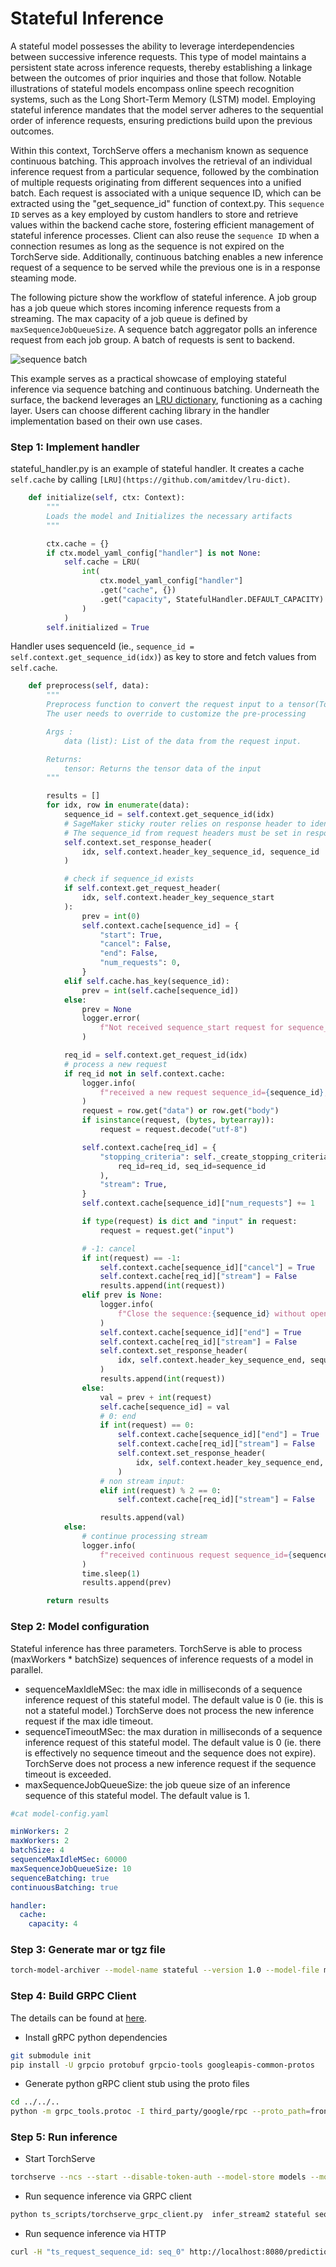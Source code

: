 # Stateful Inference

A stateful model possesses the ability to leverage interdependencies between successive inference requests. This type of model maintains a persistent state across inference requests, thereby establishing a linkage between the outcomes of prior inquiries and those that follow. Notable illustrations of stateful models encompass online speech recognition systems, such as the Long Short-Term Memory (LSTM) model. Employing stateful inference mandates that the model server adheres to the sequential order of inference requests, ensuring predictions build upon the previous outcomes.

Within this context, TorchServe offers a mechanism known as sequence continuous batching. This approach involves the retrieval of an individual inference request from a particular sequence, followed by the combination of multiple requests originating from different sequences into a unified batch. Each request is associated with a unique sequence ID, which can be extracted using the "get_sequence_id" function of context.py. This `sequence ID` serves as a key employed by custom handlers to store and retrieve values within the backend cache store, fostering efficient management of stateful inference processes. Client can also reuse the `sequence ID` when a connection resumes as long as the sequence is not expired on the TorchServe side. Additionally, continuous batching enables a new inference request of a sequence to be served while the previous one is in a response steaming mode.

The following picture show the workflow of stateful inference. A job group has a job queue which stores incoming inference requests from a streaming. The max capacity of a job queue is defined by `maxSequenceJobQueueSize`. A sequence batch aggregator polls an inference request from each job group. A batch of requests is sent to backend.

![sequence batch](../../../docs/images/stateful_batch.jpg)

This example serves as a practical showcase of employing stateful inference via sequence batching and continuous batching. Underneath the surface, the backend leverages an [LRU dictionary](https://github.com/amitdev/lru-dict), functioning as a caching layer. Users can choose different caching library in the handler implementation based on their own use cases.

### Step 1: Implement handler

stateful_handler.py is an example of stateful handler. It creates a cache `self.cache` by calling `[LRU](https://github.com/amitdev/lru-dict)`.

```python
    def initialize(self, ctx: Context):
        """
        Loads the model and Initializes the necessary artifacts
        """

        ctx.cache = {}
        if ctx.model_yaml_config["handler"] is not None:
            self.cache = LRU(
                int(
                    ctx.model_yaml_config["handler"]
                    .get("cache", {})
                    .get("capacity", StatefulHandler.DEFAULT_CAPACITY)
                )
            )
        self.initialized = True
```

Handler uses sequenceId (ie., `sequence_id = self.context.get_sequence_id(idx)`) as key to store and fetch values from `self.cache`.

```python
    def preprocess(self, data):
        """
        Preprocess function to convert the request input to a tensor(Torchserve supported format).
        The user needs to override to customize the pre-processing

        Args :
            data (list): List of the data from the request input.

        Returns:
            tensor: Returns the tensor data of the input
        """

        results = []
        for idx, row in enumerate(data):
            sequence_id = self.context.get_sequence_id(idx)
            # SageMaker sticky router relies on response header to identify the sessions
            # The sequence_id from request headers must be set in response headers
            self.context.set_response_header(
                idx, self.context.header_key_sequence_id, sequence_id
            )

            # check if sequence_id exists
            if self.context.get_request_header(
                idx, self.context.header_key_sequence_start
            ):
                prev = int(0)
                self.context.cache[sequence_id] = {
                    "start": True,
                    "cancel": False,
                    "end": False,
                    "num_requests": 0,
                }
            elif self.cache.has_key(sequence_id):
                prev = int(self.cache[sequence_id])
            else:
                prev = None
                logger.error(
                    f"Not received sequence_start request for sequence_id:{sequence_id} before"
                )

            req_id = self.context.get_request_id(idx)
            # process a new request
            if req_id not in self.context.cache:
                logger.info(
                    f"received a new request sequence_id={sequence_id}, request_id={req_id}"
                )
                request = row.get("data") or row.get("body")
                if isinstance(request, (bytes, bytearray)):
                    request = request.decode("utf-8")

                self.context.cache[req_id] = {
                    "stopping_criteria": self._create_stopping_criteria(
                        req_id=req_id, seq_id=sequence_id
                    ),
                    "stream": True,
                }
                self.context.cache[sequence_id]["num_requests"] += 1

                if type(request) is dict and "input" in request:
                    request = request.get("input")

                # -1: cancel
                if int(request) == -1:
                    self.context.cache[sequence_id]["cancel"] = True
                    self.context.cache[req_id]["stream"] = False
                    results.append(int(request))
                elif prev is None:
                    logger.info(
                        f"Close the sequence:{sequence_id} without open session request"
                    )
                    self.context.cache[sequence_id]["end"] = True
                    self.context.cache[req_id]["stream"] = False
                    self.context.set_response_header(
                        idx, self.context.header_key_sequence_end, sequence_id
                    )
                    results.append(int(request))
                else:
                    val = prev + int(request)
                    self.cache[sequence_id] = val
                    # 0: end
                    if int(request) == 0:
                        self.context.cache[sequence_id]["end"] = True
                        self.context.cache[req_id]["stream"] = False
                        self.context.set_response_header(
                            idx, self.context.header_key_sequence_end, sequence_id
                        )
                    # non stream input:
                    elif int(request) % 2 == 0:
                        self.context.cache[req_id]["stream"] = False

                    results.append(val)
            else:
                # continue processing stream
                logger.info(
                    f"received continuous request sequence_id={sequence_id}, request_id={req_id}"
                )
                time.sleep(1)
                results.append(prev)

        return results
```

### Step 2: Model configuration

Stateful inference has three parameters. TorchServe is able to process (maxWorkers * batchSize) sequences of inference requests of a model in parallel.
* sequenceMaxIdleMSec: the max idle in milliseconds of a sequence inference request of this stateful model. The default value is 0 (ie. this is not a stateful model.) TorchServe does not process the new inference request if the max idle timeout.
* sequenceTimeoutMSec: the max duration in milliseconds of a sequence inference request of this stateful model. The default value is 0 (ie. there is effectively no sequence timeout and the sequence does not expire). TorchServe does not process a new inference request if the sequence timeout is exceeded.
* maxSequenceJobQueueSize: the job queue size of an inference sequence of this stateful model. The default value is 1.


```yaml
#cat model-config.yaml

minWorkers: 2
maxWorkers: 2
batchSize: 4
sequenceMaxIdleMSec: 60000
maxSequenceJobQueueSize: 10
sequenceBatching: true
continuousBatching: true

handler:
  cache:
    capacity: 4
```

### Step 3: Generate mar or tgz file

```bash
torch-model-archiver --model-name stateful --version 1.0 --model-file model.py --serialized-file model_cnn.pt --handler stateful_handler.py -r ../requirements.txt --config-file model-config.yaml
```

### Step 4: Build GRPC Client
The details can be found at [here](https://github.com/pytorch/serve/blob/master/docs/grpc_api.md).
* Install gRPC python dependencies
```bash
git submodule init
pip install -U grpcio protobuf grpcio-tools googleapis-common-protos
```

* Generate python gRPC client stub using the proto files
```bash
cd ../../..
python -m grpc_tools.protoc -I third_party/google/rpc --proto_path=frontend/server/src/main/resources/proto/ --python_out=ts_scripts --grpc_python_out=ts_scripts frontend/server/src/main/resources/proto/inference.proto frontend/server/src/main/resources/proto/management.proto
```

### Step 5: Run inference
* Start TorchServe

```bash
torchserve --ncs --start --disable-token-auth --model-store models --model stateful.mar --ts-config examples/stateful/config.properties
```

* Run sequence inference via GRPC client
```bash
python ts_scripts/torchserve_grpc_client.py  infer_stream2 stateful seq_0 examples/stateful/sample/sample1.txt,examples/stateful/sample/sample2.txt,examples/stateful/sample/sample3.txt
```

* Run sequence inference via HTTP
```bash
curl -H "ts_request_sequence_id: seq_0" http://localhost:8080/predictions/stateful -T examples/stateful/sample/sample1.txt
```

